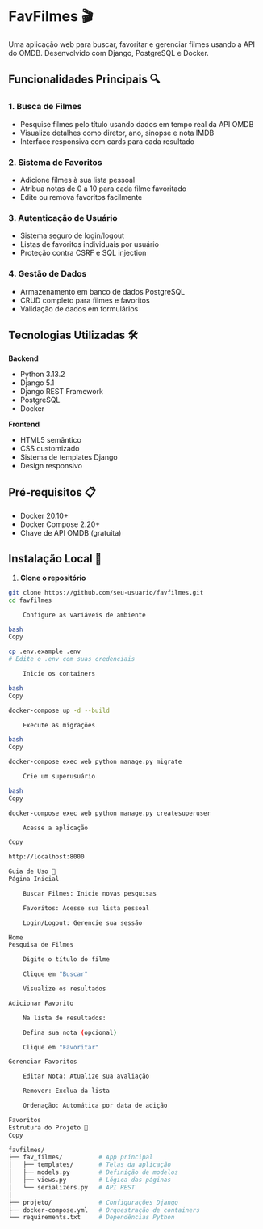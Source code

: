 # FavFilmes 🎬

Uma aplicação web para buscar, favoritar e gerenciar filmes usando a API do OMDB. Desenvolvido com Django, PostgreSQL e Docker.

## Funcionalidades Principais 🔍

### 1. Busca de Filmes
- Pesquise filmes pelo título usando dados em tempo real da API OMDB
- Visualize detalhes como diretor, ano, sinopse e nota IMDB
- Interface responsiva com cards para cada resultado

### 2. Sistema de Favoritos
- Adicione filmes à sua lista pessoal
- Atribua notas de 0 a 10 para cada filme favoritado
- Edite ou remova favoritos facilmente

### 3. Autenticação de Usuário
- Sistema seguro de login/logout
- Listas de favoritos individuais por usuário
- Proteção contra CSRF e SQL injection

### 4. Gestão de Dados
- Armazenamento em banco de dados PostgreSQL
- CRUD completo para filmes e favoritos
- Validação de dados em formulários

## Tecnologias Utilizadas 🛠️

**Backend**
- Python 3.13.2
- Django 5.1
- Django REST Framework
- PostgreSQL
- Docker

**Frontend**
- HTML5 semântico
- CSS customizado
- Sistema de templates Django
- Design responsivo

## Pré-requisitos 📋

- Docker 20.10+
- Docker Compose 2.20+
- Chave de API OMDB (gratuita)

## Instalação Local 🚀

1. **Clone o repositório**
```bash
git clone https://github.com/seu-usuario/favfilmes.git
cd favfilmes

    Configure as variáveis de ambiente

bash
Copy

cp .env.example .env
# Edite o .env com suas credenciais

    Inicie os containers

bash
Copy

docker-compose up -d --build

    Execute as migrações

bash
Copy

docker-compose exec web python manage.py migrate

    Crie um superusuário

bash
Copy

docker-compose exec web python manage.py createsuperuser

    Acesse a aplicação

Copy

http://localhost:8000

Guia de Uso 📖
Página Inicial

    Buscar Filmes: Inicie novas pesquisas

    Favoritos: Acesse sua lista pessoal

    Login/Logout: Gerencie sua sessão

Home
Pesquisa de Filmes

    Digite o título do filme

    Clique em "Buscar"

    Visualize os resultados

Adicionar Favorito

    Na lista de resultados:

    Defina sua nota (opcional)

    Clique em "Favoritar"

Gerenciar Favoritos

    Editar Nota: Atualize sua avaliação

    Remover: Exclua da lista

    Ordenação: Automática por data de adição

Favoritos
Estrutura do Projeto 📂
Copy

favfilmes/
├── fav_filmes/          # App principal
│   ├── templates/       # Telas da aplicação
│   ├── models.py        # Definição de modelos
│   ├── views.py         # Lógica das páginas
│   └── serializers.py   # API REST
│
├── projeto/             # Configurações Django
├── docker-compose.yml   # Orquestração de containers
└── requirements.txt     # Dependências Python
